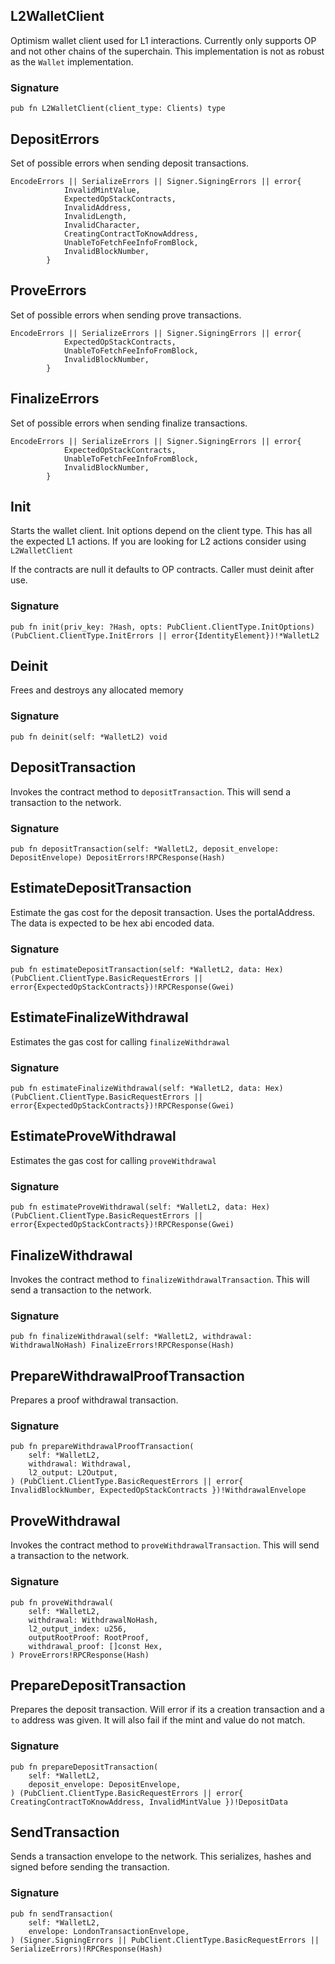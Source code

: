 ## L2WalletClient
Optimism wallet client used for L1 interactions.
Currently only supports OP and not other chains of the superchain.
This implementation is not as robust as the `Wallet` implementation.

### Signature

```zig
pub fn L2WalletClient(client_type: Clients) type
```

## DepositErrors

Set of possible errors when sending deposit transactions.

```zig
EncodeErrors || SerializeErrors || Signer.SigningErrors || error{
            InvalidMintValue,
            ExpectedOpStackContracts,
            InvalidAddress,
            InvalidLength,
            InvalidCharacter,
            CreatingContractToKnowAddress,
            UnableToFetchFeeInfoFromBlock,
            InvalidBlockNumber,
        }
```

## ProveErrors

Set of possible errors when sending prove transactions.

```zig
EncodeErrors || SerializeErrors || Signer.SigningErrors || error{
            ExpectedOpStackContracts,
            UnableToFetchFeeInfoFromBlock,
            InvalidBlockNumber,
        }
```

## FinalizeErrors

Set of possible errors when sending finalize transactions.

```zig
EncodeErrors || SerializeErrors || Signer.SigningErrors || error{
            ExpectedOpStackContracts,
            UnableToFetchFeeInfoFromBlock,
            InvalidBlockNumber,
        }
```

## Init
Starts the wallet client. Init options depend on the client type.
This has all the expected L1 actions. If you are looking for L2 actions
consider using `L2WalletClient`

If the contracts are null it defaults to OP contracts.
Caller must deinit after use.

### Signature

```zig
pub fn init(priv_key: ?Hash, opts: PubClient.ClientType.InitOptions) (PubClient.ClientType.InitErrors || error{IdentityElement})!*WalletL2
```

## Deinit
Frees and destroys any allocated memory

### Signature

```zig
pub fn deinit(self: *WalletL2) void
```

## DepositTransaction
Invokes the contract method to `depositTransaction`. This will send
a transaction to the network.

### Signature

```zig
pub fn depositTransaction(self: *WalletL2, deposit_envelope: DepositEnvelope) DepositErrors!RPCResponse(Hash)
```

## EstimateDepositTransaction
Estimate the gas cost for the deposit transaction.
Uses the portalAddress. The data is expected to be hex abi encoded data.

### Signature

```zig
pub fn estimateDepositTransaction(self: *WalletL2, data: Hex) (PubClient.ClientType.BasicRequestErrors || error{ExpectedOpStackContracts})!RPCResponse(Gwei)
```

## EstimateFinalizeWithdrawal
Estimates the gas cost for calling `finalizeWithdrawal`

### Signature

```zig
pub fn estimateFinalizeWithdrawal(self: *WalletL2, data: Hex) (PubClient.ClientType.BasicRequestErrors || error{ExpectedOpStackContracts})!RPCResponse(Gwei)
```

## EstimateProveWithdrawal
Estimates the gas cost for calling `proveWithdrawal`

### Signature

```zig
pub fn estimateProveWithdrawal(self: *WalletL2, data: Hex) (PubClient.ClientType.BasicRequestErrors || error{ExpectedOpStackContracts})!RPCResponse(Gwei)
```

## FinalizeWithdrawal
Invokes the contract method to `finalizeWithdrawalTransaction`. This will send
a transaction to the network.

### Signature

```zig
pub fn finalizeWithdrawal(self: *WalletL2, withdrawal: WithdrawalNoHash) FinalizeErrors!RPCResponse(Hash)
```

## PrepareWithdrawalProofTransaction
Prepares a proof withdrawal transaction.

### Signature

```zig
pub fn prepareWithdrawalProofTransaction(
    self: *WalletL2,
    withdrawal: Withdrawal,
    l2_output: L2Output,
) (PubClient.ClientType.BasicRequestErrors || error{ InvalidBlockNumber, ExpectedOpStackContracts })!WithdrawalEnvelope
```

## ProveWithdrawal
Invokes the contract method to `proveWithdrawalTransaction`. This will send
a transaction to the network.

### Signature

```zig
pub fn proveWithdrawal(
    self: *WalletL2,
    withdrawal: WithdrawalNoHash,
    l2_output_index: u256,
    outputRootProof: RootProof,
    withdrawal_proof: []const Hex,
) ProveErrors!RPCResponse(Hash)
```

## PrepareDepositTransaction
Prepares the deposit transaction. Will error if its a creation transaction
and a `to` address was given. It will also fail if the mint and value do not match.

### Signature

```zig
pub fn prepareDepositTransaction(
    self: *WalletL2,
    deposit_envelope: DepositEnvelope,
) (PubClient.ClientType.BasicRequestErrors || error{ CreatingContractToKnowAddress, InvalidMintValue })!DepositData
```

## SendTransaction
Sends a transaction envelope to the network. This serializes, hashes and signed before
sending the transaction.

### Signature

```zig
pub fn sendTransaction(
    self: *WalletL2,
    envelope: LondonTransactionEnvelope,
) (Signer.SigningErrors || PubClient.ClientType.BasicRequestErrors || SerializeErrors)!RPCResponse(Hash)
```

